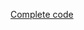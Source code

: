﻿[Complete code](https://github.com/izhangzhihao/deeplearning-tutorial/blob/master/src/main/scala/com/thoughtworks/deeplearning/tutorial/TwoLayerNet.scala)